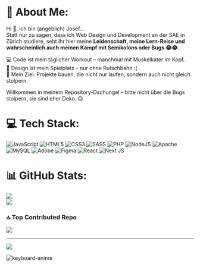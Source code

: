 # 💫 About Me:
Hi 👋, ich bin (angeblich) Josef…  
Statt nur zu sagen, dass ich Web Design und Development an der SAE in Zürich studiere, seht ihr hier meine **Leidenschaft, meine Lern-Reise und wahrscheinlich auch meinen Kampf mit Semikolons oder Bugs 😂😂**.  

💻 Code ist mein täglicher Workout – manchmal mit Muskelkater im Kopf.  
🎨 Design ist mein Spielplatz – nur ohne Rutschbahn :( .  
🚀 Mein Ziel: Projekte bauen, die nicht nur laufen, sondern auch nicht gleich stolpern.  

Willkommen in meinem Repository-Dschungel – bitte nicht über die Bugs stolpern, sie sind eher Deko. 😉



# 💻 Tech Stack:
![JavaScript](https://img.shields.io/badge/javascript-%23323330.svg?style=for-the-badge&logo=javascript&logoColor=%23F7DF1E) ![HTML5](https://img.shields.io/badge/html5-%23E34F26.svg?style=for-the-badge&logo=html5&logoColor=white) ![CSS3](https://img.shields.io/badge/css3-%231572B6.svg?style=for-the-badge&logo=css3&logoColor=white) ![SASS](https://img.shields.io/badge/SASS-hotpink.svg?style=for-the-badge&logo=SASS&logoColor=white) ![PHP](https://img.shields.io/badge/php-%23777BB4.svg?style=for-the-badge&logo=php&logoColor=white) ![NodeJS](https://img.shields.io/badge/node.js-6DA55F?style=for-the-badge&logo=node.js&logoColor=white) ![Apache](https://img.shields.io/badge/apache-%23D42029.svg?style=for-the-badge&logo=apache&logoColor=white) ![MySQL](https://img.shields.io/badge/mysql-%2300000f.svg?style=for-the-badge&logo=mysql&logoColor=white) ![Adobe](https://img.shields.io/badge/adobe-%23FF0000.svg?style=for-the-badge&logo=adobe&logoColor=white) ![Figma](https://img.shields.io/badge/figma-%23F24E1E.svg?style=for-the-badge&logo=figma&logoColor=white) ![React](https://img.shields.io/badge/react-%2320232a.svg?style=for-the-badge&logo=react&logoColor=%2361DAFB) ![Next JS](https://img.shields.io/badge/Next-black?style=for-the-badge&logo=next.js&logoColor=white)


# 📊 GitHub Stats:

![](https://github-readme-streak-stats.herokuapp.com/?user=NasaboyZ&theme=dark&hide_border=false)<br/>
![](https://github-readme-stats.vercel.app/api/top-langs/?username=NasaboyZ&theme=dark&hide_border=false&include_all_commits=false&count_private=true&layout=compact)

### 🔝 Top Contributed Repo
![](https://github-contributor-stats.vercel.app/api?username=NasaboyZ&limit=5&theme=dark&combine_all_yearly_contributions=true)

---
[![](https://visitcount.itsvg.in/api?id=NasaboyZ&icon=0&color=0)](https://visitcount.itsvg.in)

![keyboard-anime](https://github.com/user-attachments/assets/58cf64ab-f3d3-4faa-93ba-e9f0d08f9fa0)




<!-- Proudly created with GPRM ( https://gprm.itsvg.in ) -->


